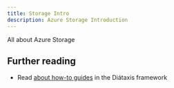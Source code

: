 ```yaml
---
title: Storage Intro
description: Azure Storage Introduction
---
```


All about Azure Storage

## Further reading

- Read [about how-to guides](https://diataxis.fr/how-to-guides/) in the Diátaxis framework
